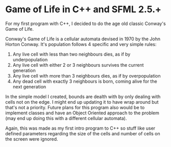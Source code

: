 # Game of Life in C++ and SFML 2.5.+

For my first program with C++, I decided to do the age old classic Conway's Game of Life.

Conway's Game of Life is a cellular automata devised in 1970 by the John Horton Conway.
It's population follows 4 specific and very simple rules:
  1. Any live cell with less than two neighbours dies, as if by underpopulation
  2. Any live cell with either 2 or 3 neighbours survives the current generation
  3. Any live cell with more than 3 neighbours dies, as if by overpopulation
  4. Any dead cell with exactly 3 neighbours is born, coming alive for the next generation
  
In the simple model I created, bounds are dealth with by only dealing with cells not on the edge. I might end up updating it to have wrap around but that's not a priority. Future plans for this program also would be to implement classes and have an Object Oriented approach to the problem (may end up doing this with a different cellular automata).

Again, this was made as my first intro program to C++ so stuff like user defined parameters regarding the size of the cells and number of cells on the screen were ignored.
